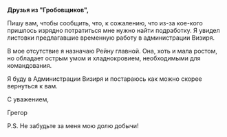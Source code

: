 **Друзья из "Гробовщиков",**

Пишу вам, чтобы сообщить, что, к сожалению, что из-за кое-кого пришлось изрядно потратиться мне нужно найти подработку. Я увидел листовки предлагавшие временную работу в администрации Визиря. 

В мое отсутствие я назначаю Рейну главной. Она, хоть и мала ростом, но обладает острым умом и хладнокровием, необходимыми для командования.

Я буду в Администрации Визиря и постараюсь как можно скорее вернуться к вам.

С уважением,

Грегор

P.S. Не забудьте за меня мою долю добычи!